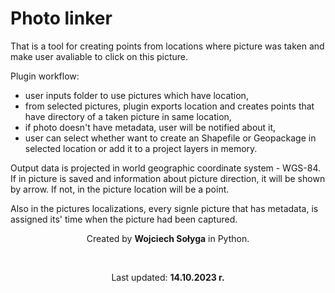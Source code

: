 # Photo linker
That is a tool for creating points from locations where picture was taken and make user avaliable to click on this picture.

Plugin workflow:
- user inputs folder to use pictures which have location,
- from selected pictures, plugin exports location and creates points that have directory of a taken picture in same location,
- if photo doesn't have metadata, user will be notified about it,
- user can select whether want to create an Shapefile or Geopackage in selected location or add it to a project layers in memory.

Output data is projected in world geographic coordinate system - WGS-84. If in picture is saved and information about picture direction, it will be shown by arrow. If not, in the picture location will be a point.

Also in the pictures localizations, every signle picture that has metadata, is assigned its' time when the picture had been captured.

<p align = "center">Created by <strong>Wojciech Sołyga</strong> in Python.</p><br>
<p align = "center">Last updated: <strong>14.10.2023 r.</strong></p>

